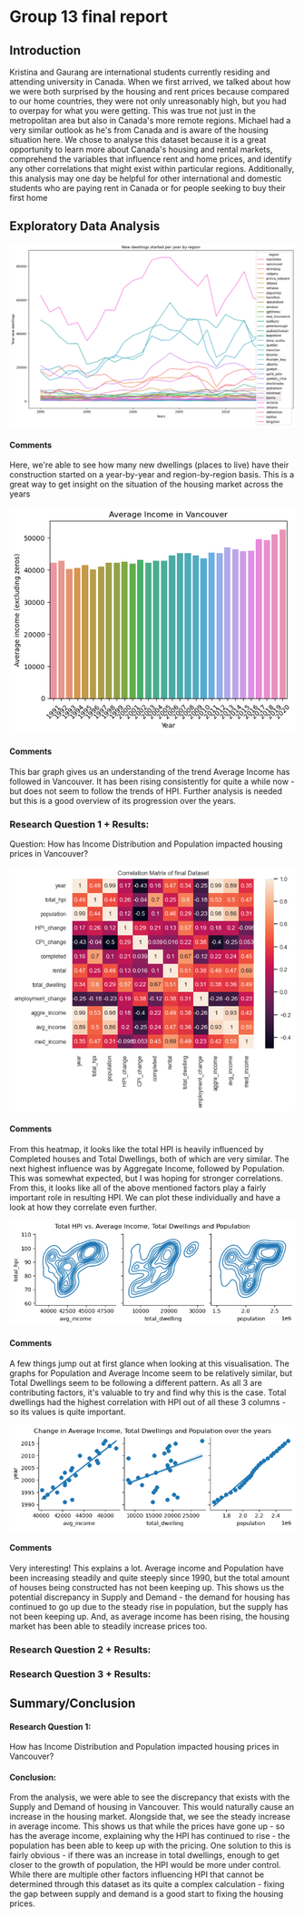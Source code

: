 # Group 13 final report

## Introduction
Kristina and Gaurang are international students currently residing and attending university in Canada. When we first arrived, we talked about how we were both surprised by the housing and rent prices because compared to our home countries, they were not only unreasonably high, but you had to overpay for what you were getting. This was true not just in the metropolitan area but also in Canada's more remote regions. Michael had a very similar outlook as he's from Canada and is aware of the housing situation here. We chose to analyse this dataset because it is a great opportunity to learn more about Canada's housing and rental markets, comprehend the variables that influence rent and home prices, and identify any other correlations that might exist within particular regions. Additionally, this analysis may one day be helpful for other international and domestic students who are paying rent in Canada or for people seeking to buy their first home
## Exploratory Data Analysis
![New Dwellings](images/gaurang_eda1.png)
#### Comments
Here, we're able to see how many new dwellings (places to live) have their construction started on a year-by-year and region-by-region basis. This is a great way to get insight on the situation of the housing market across the years

![Average Income](images/gaurang_eda2.png)
#### Comments
This bar graph gives us an understanding of the trend Average Income has followed in Vancouver. It has been rising consistently for quite a while now - but does not seem to follow the trends of HPI. Further analysis is needed but this is a good overview of its progression over the years.

### Research Question 1 + Results:
Question: How has Income Distribution and Population impacted housing prices in Vancouver?

![Dataset matrix](images/gaurang_rq1.png)

#### Comments
From this heatmap, it looks like the total HPI is heavily influenced by Completed houses and Total Dwellings, both of which are very similar. The next highest influence was by Aggregate Income, followed by Population. This was somewhat expected, but I was hoping for stronger correlations. From this, it looks like all of the above mentioned factors play a fairly important role in resulting HPI. We can plot these individually and have a look at how they correlate even further.

![HPI pairplot](images/gaurang_rq2.png)

#### Comments
A few things jump out at first glance when looking at this visualisation. The graphs for Population and Average Income seem to be relatively similar, but Total Dwellings seem to be following a different pattern. As all 3 are contributing factors, it's valuable to try and find why this is the case. Total dwellings had the highest correlation with HPI out of all these 3 columns - so its values is quite important.

![Yearly pairplot](images/gaurang_rq3.png)
#### Comments
Very interesting! This explains a lot. Average income and Population have been increasing steadily and quite steeply since 1990, but the total amount of houses being constructed has not been keeping up. This shows us the potential discrepancy in Supply and Demand - the demand for housing has continued to go up due to the steady rise in population, but the supply has not been keeping up. And, as average income has been rising, the housing market has been able to steadily increase prices too.

### Research Question 2 + Results:

### Research Question 3 + Results:

## Summary/Conclusion
#### Research Question 1: 
How has Income Distribution and Population impacted housing prices in Vancouver?

#### Conclusion: 
From the analysis, we were able to see the discrepancy that exists with the Supply and Demand of housing in Vancouver. This would naturally cause an increase in the housing market. Alongside that, we see the steady increase in average income. This shows us that while the prices have gone up - so has the average income, explaining why the HPI has continued to rise - the population has been able to keep up with the pricing. One solution to this is fairly obvious - if there was an increase in total dwellings, enough to get closer to the growth of population, the HPI would be more under control. While there are multiple other factors influencing HPI that cannot be determined through this dataset as its quite a complex calculation - fixing the gap between supply and demand is a good start to fixing the housing prices.